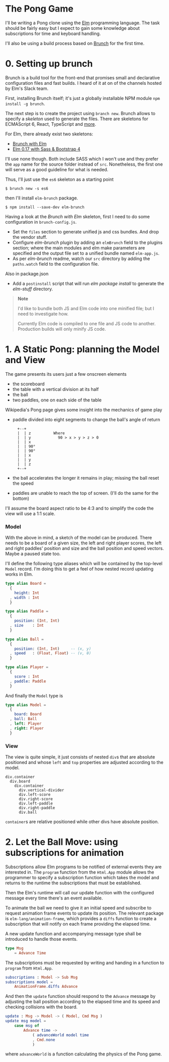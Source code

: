 # The Pong Game

I'll be writing a Pong clone using the [Elm](http://elm-lang.org) programming
language. The task should be fairly easy but I expect to gain some knowledge
about subscriptions for time and keyboard handling.

I'll also be using a build process based on [Brunch](http://brunch.io/) for
the first time.

# 0. Setting up brunch

Brunch is a build tool for the front-end that promises small and declarative
configuration files and fast builds. I heard of it at on of the channels hosted
by Elm's Slack team.

First, installing Brunch itself; it's just a globally installable NPM module
`npm install -g brunch`.

The next step is to create the project using `branch new`. Brunch allows to
specify a *skeleton* used to generate the files. There are skeletons for
ECMAScript 6, React, TypeScript and [more](http://brunch.io/skeletons).

For Elm, there already exist two skeletons:
* [Brunch with Elm](https://github.com/alaister/brunch-with-elm)
* [Elm 0.17 with Sass & Bootstrap 4](https://github.com/mathieul/brunch-with-elm-bootstrap)

I'll use none though. Both include SASS which I won't use and they prefer the
`app` name for the source folder instead of `src`. Nonetheless, the first one
will serve as a good guideline for what is needed.

Thus, I'll just use the `es6` skeleton as a starting point
```
$ brunch new -s es6
```
then I'll install `elm-brunch` package.
```
$ npm install --save-dev elm-brunch
```

Having a look at the *Brunch with Elm* skeleton, first I need to do some
configuration in `brunch-config.js`.
* Set the `files` section to generate unified js and css bundles. And drop
the vendor stuff.
* Configure *elm-brunch* plugin by adding an `elmBrunch` field to the
plugins section; where the main modules and elm make parameters are
specified and the output file set to a unified bundle named `elm-app.js`.
* As per *elm-brunch* readme, watch our `src` directory by
adding the `paths.watch` field to the configuration file.

Also in package.json
* Add a `postinstall` script that will run *elm package install* to
generate the *elm-stuff* directory.

> **Note**
>
>    I'd like to bundle both JS and Elm code into one minified
>    file; but I need to investigate how.
>
>    Currently Elm code is compiled to one file and JS code to
>    another. Production builds will only minify JS code.

# 1. A Static Pong: planning the Model and View

The game presents its users just a few onscreen elements
* the scoreboard
* the table with a vertical division at its half
* the ball
* two paddles, one on each side of the table

Wikipedia's Pong page gives some insight into the mechanics of
game play
* paddle divided into eight segments to change the ball's angle of return

        +--+
        |  | z          Where
        |  | y            90 > x > y > z > 0
        |  | x
        |  | 90°
        |  | 90°
        |  | x
        |  | y
        |  | z
        +--+

* the ball accelerates the longer it remains in play; missing the ball reset
the speed
* paddles are unable to reach the top of screen. (I'll do the same
for the bottom)

I'll assume the board aspect ratio to be 4:3 and to simplify the code the view
will use a 1:1 scale.

### Model

With the above in mind, a sketch of the model can be produced.
There needs to be a board of a given size, the left and right
player scores, the left and right paddles' position and size
and the ball position and speed vectors. Maybe a paused state too.

I'll define the following type aliases which will be contained by the
top-level `Model` record. I'm doing this to get a feel of how nested
record updating works in Elm.

```elm
type alias Board =
  {
    height: Int
  , width : Int
  }
```

```elm
type alias Paddle =
  {
    position: (Int, Int)
  , size    : Int
  }
```

```elm
type alias Ball =
  {
    position: (Int, Int)     -- (x, y)
  , speed   : (Float, Float) -- (v, θ)
  }
```

```elm
type alias Player =
  {
    score : Int
  , paddle: Paddle
  }
```

And finally the `Model` type is
```elm
type alias Model =
  {
    board: Board
  , ball: Ball
  , left: Player
  , right: Player
  }
```

### View

The view is quite simple, it just consists of nested `div`s that are
absolute positioned and whose `left` and `top` properties are adjusted
according to the model.

    div.container
      div.board
        div.container
          div.vertical-divider
          div.left-score
          div.right-score
          div.left-paddle
          div.right-paddle
          div.ball

`container`s are relative positioned while other divs have absolute position.

# 2. Let the Ball Move: using subscriptions for animation

Subscriptions allow Elm programs to be notified of external events they
are interested in. The `program` function from the `Html.App` module allows
the programmer to specify a subscription function which takes the model and
returns to the runtime the subscriptions that must be established.

Then the Elm's runtime will call our update function with the configured
message every time there's an event available.

To animate the ball we need to give it an initial speed and subscribe to
request animation frame events to update its position. The relevant package
is `elm-lang/animation-frame`, which provides a `diffs` function to create
a subscription that will notify on each frame providing the elapsed time.

A new update function and accompanying message type shall be introduced
to handle those events.

```elm
type Msg
    = Advance Time
```

The subscriptions must be requested by writing and handing in a function
to `program` from `Html.App`.

```elm
subscriptions : Model -> Sub Msg
subscriptions model =
    AnimationFrame.diffs Advance
```

And then the `update` function should respond to the `Advance` message by
adjusting the ball position according to the elapsed time and its speed and
checking collisions with the board.

```elm
update : Msg -> Model -> ( Model, Cmd Msg )
update msg model =
    case msg of
        Advance time ->
            ( advanceWorld model time
            , Cmd.none
            )
```

where `advanceWorld` is a function calculating the physics of the Pong game.
